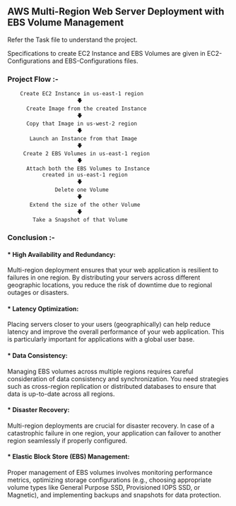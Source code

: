 ## AWS Multi-Region Web Server Deployment with EBS Volume Management

Refer the Task file to understand the project.

Specifications to create EC2 Instance and EBS Volumes are given in EC2-Configurations and EBS-Configurations files.

### Project Flow :-

        Create EC2 Instance in us-east-1 region
                          🡇
          Create Image from the created Instance
                          🡇
          Copy that Image in us-west-2 region
                          🡇
           Launch an Instance from that Image
                          🡇
         Create 2 EBS Volumes in us-east-1 region
                          🡇
          Attach both the EBS Volumes to Instance
               created in us-east-1 region
                          🡇
                   Delete one Volume
                          🡇
           Extend the size of the other Volume
                          🡇
            Take a Snapshot of that Volume

### Conclusion :-

#### * High Availability and Redundancy:

Multi-region deployment ensures that your web application is resilient to failures in one region.
By distributing your servers across different geographic locations, you reduce the risk of downtime due to regional outages or disasters.

#### * Latency Optimization:

Placing servers closer to your users (geographically) can help reduce latency and improve the overall performance of your web application.
This is particularly important for applications with a global user base.

#### * Data Consistency:

Managing EBS volumes across multiple regions requires careful consideration of data consistency and synchronization.
You need strategies such as cross-region replication or distributed databases to ensure that data is up-to-date across all regions.

#### * Disaster Recovery:

Multi-region deployments are crucial for disaster recovery.
In case of a catastrophic failure in one region, your application can failover to another region seamlessly if properly configured.

#### * Elastic Block Store (EBS) Management:

Proper management of EBS volumes involves monitoring performance metrics, optimizing storage configurations (e.g., choosing appropriate volume
types like General Purpose SSD, Provisioned IOPS SSD, or Magnetic), and implementing backups and snapshots for data protection.
